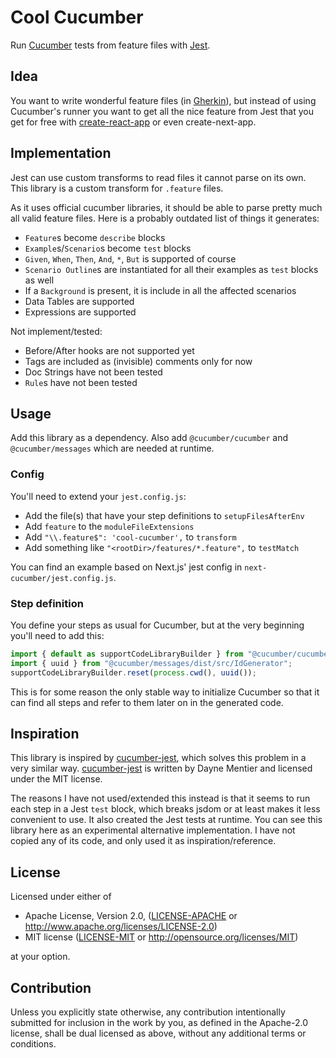 # Cool Cucumber

Run [Cucumber] tests from feature files with [Jest].

[Cucumber]: https://cucumber.io/
[Jest]: https://jestjs.io/

## Idea

You want to write wonderful feature files (in [Gherkin]),
but instead of using Cucumber's runner
you want to get all the nice feature from Jest
that you get for free with [create-react-app] or even create-next-app.

[Gherkin]: https://cucumber.io/docs/gherkin/reference/
[create-react-app]: https://create-react-app.dev/
[create-next-app]: https://nextjs.org/docs/api-reference/create-next-app

## Implementation

Jest can use custom transforms
to read files it cannot parse on its own.
This library is a custom transform for `.feature` files.

As it uses official cucumber libraries,
it should be able to parse pretty much all valid feature files.
Here is a probably outdated list of things it generates:

- `Feature`s become `describe` blocks
- `Example`s/`Scenario`s become `test` blocks
- `Given`, `When`, `Then`, `And`, `*`, `But` is supported of course
- `Scenario Outline`s are instantiated for all their examples as `test` blocks as well
- If a `Background` is present, it is include in all the affected scenarios
- Data Tables are supported
- Expressions are supported

Not implement/tested:

- Before/After hooks are not supported yet
- Tags are included as (invisible) comments only for now
- Doc Strings have not been tested
- `Rule`s have not been tested

## Usage

Add this library as a dependency.
Also add `@cucumber/cucumber` and `@cucumber/messages` which are needed at runtime.

### Config

You'll need to extend your `jest.config.js`:

- Add the file(s) that have your step definitions to `setupFilesAfterEnv`
- Add `feature` to the `moduleFileExtensions`
- Add `"\\.feature$": 'cool-cucumber',` to `transform`
- Add something like `"<rootDir>/features/*.feature",` to `testMatch`

You can find an example based on Next.js' jest config in `next-cucumber/jest.config.js`.

### Step definition

You define your steps as usual for Cucumber,
but at the very beginning you'll need to add this:

```ts
import { default as supportCodeLibraryBuilder } from "@cucumber/cucumber/lib/support_code_library_builder";
import { uuid } from "@cucumber/messages/dist/src/IdGenerator";
supportCodeLibraryBuilder.reset(process.cwd(), uuid());
```

This is for some reason the only stable way to initialize Cucumber
so that it can find all steps and refer to them later on
in the generated code.

## Inspiration

This library is inspired by [cucumber-jest],
which solves this problem in a very similar way.
[cucumber-jest] is written by Dayne Mentier and licensed under the MIT license.

The reasons I have not used/extended this instead is
that it seems to run each step in a Jest `test` block,
which breaks jsdom or at least makes it less convenient to use.
It also created the Jest tests at runtime.
You can see this library here as an experimental alternative implementation.
I have not copied any of its code, and only used it as inspiration/reference.

[cucumber-jest]: https://github.com/mainfraame/cucumber-jest


## License

Licensed under either of

 * Apache License, Version 2.0, ([LICENSE-APACHE](LICENSE-APACHE) or http://www.apache.org/licenses/LICENSE-2.0)
 * MIT license ([LICENSE-MIT](LICENSE-MIT) or http://opensource.org/licenses/MIT)

at your option.

## Contribution

Unless you explicitly state otherwise, any contribution intentionally
submitted for inclusion in the work by you, as defined in the Apache-2.0
license, shall be dual licensed as above, without any additional terms or
conditions.

